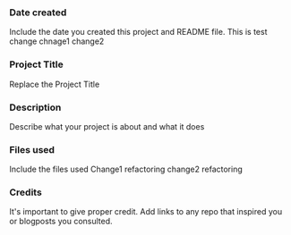 ### Date created
Include the date you created this project and README file.
This is test change
chnage1
change2

### Project Title
Replace the Project Title

### Description
Describe what your project is about and what it does

### Files used
Include the files used
Change1 refactoring
change2 refactoring 

### Credits
It's important to give proper credit. Add links to any repo that inspired you or blogposts you consulted.
